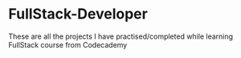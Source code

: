 # FullStack-Developer
These are all the projects I have practised/completed while learning FullStack course from Codecademy
